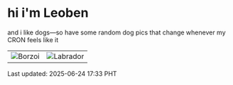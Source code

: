 # hi i'm Leoben

and i like dogs—so have some random dog pics that change whenever my CRON feels like it

|  |  |
|--------|----------|
| ![Borzoi](https://random-dog-vercel.vercel.app/api/random-borzoi?v=1750757582) | ![Labrador](https://random-dog-vercel.vercel.app/api/random-labrador?v=1750757582) |

Last updated: 2025-06-24 17:33 PHT
